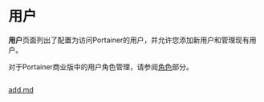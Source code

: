 # 用户

**用户**页面列出了配置为访问Portainer的用户，并允许您添加新用户和管理现有用户。


对于Portainer商业版中的用户角色管理，请参阅[角色](roles.md)部分。


<figure><img src="..//assets/2.20-users.png" alt=""><figcaption></figcaption></figure>


[add.md](add.md)
